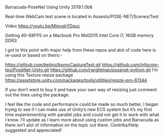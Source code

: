 Barracuda-PoseNet
Using Unity 2019.1.0b8

Real-time WebCam test scene is located in Assests/POSE-NET/Scenes/Test

Video https://youtu.be/MievgkYDquc

Getting 40-68FPS on a Macbook Pro Mid2015 Intel Core i7, 16GB memory DDR3

I got to this point with major help from these repos and alot of code here is re-used or based on theirs:-

https://github.com/keijiro/AsyncCaptureTest.git
https://github.com/infocom-tpo/PoseNet-Unity.git
https://github.com/rwightman/posenet-python.git
I’m using this Texture resize package https://assetstore.unity.com/packages/tools/utilities/resize-pro-61344

If you don’t want to buy it and have your own way of resizing just comment out the lines using the package.

I feel like the code and performance could be made so much better, I began trying to see if I can make use of Unity’s new ECS system but it’s my first time experiementing with parallel jobs and could not get it to work with what I know. I’ll update as I learn more about using custom jobs and Barracuda as there isn’t alot of information on the topic out there. Contribs/Help suggested and appreciated!
